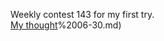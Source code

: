 Weekly contest 143 for my first try.     
[My thought](https://github.com/zhou-1/zhou-1.github.io/blob/master/_posts/_contest/2019/0)%2006-30.md)    
